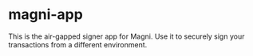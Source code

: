 # magni-app

This is the air-gapped signer app for Magni. Use it to securely sign your transactions from a different environment.
